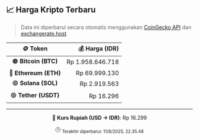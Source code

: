 

<!-- HARGA_KRIPTO -->
## 📈 Harga Kripto Terbaru

> Data ini diperbarui secara otomatis menggunakan [CoinGecko API](https://www.coingecko.com/) dan [exchangerate.host](https://exchangerate.host/)

<div align="center">

| 🪙 Token | 💰 Harga (IDR) |
|:------:|---------------:|
| 🟠 **Bitcoin (BTC)**   | Rp 1.958.646.718 |
| 🔵 **Ethereum (ETH)**  | Rp 69.999.130 |
| 🟣 **Solana (SOL)**    | Rp 2.919.563 |
| 🟢 **Tether (USDT)**   | Rp 16.296 |

---

💱 **Kurs Rupiah (USD → IDR)**: Rp 16.299

🕒 <sub>Terakhir diperbarui: 11/8/2025, 22.35.48</sub>

</div>
<!-- /HARGA_KRIPTO -->